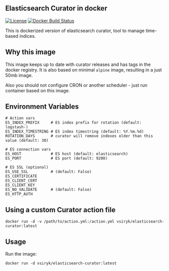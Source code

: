 ## Elasticsearch Curator in docker

[![License](https://img.shields.io/github/license/valentinsiryk/docker-elasticsearch-curator.svg)](https://opensource.org/licenses)
[![Docker Build Status](https://img.shields.io/docker/build/vsiryk/elasticsearch-curator.svg)](https://hub.docker.com/r/vsiryk/elasticsearch-curator)

This is dockerized version of elasticsearch curator,
tool to manage time-based indices.


## Why this image

This image keeps up to date with curator releases and has tags
in the docker registry. It is also based on minimal `alpine` image,
resulting in a just 50mb image.

Also you should not configure CRON or another scheduler - just run container based on this image.


## Environment Variables

```
# Action vars
ES_INDEX_PREFIX     # ES index prefix for rotation (default: logstash-)
ES_INDEX_TIMESTRING # ES index timestring (default: %Y.%m.%d)
ROTATION_DAYS       # curator will remove indexes older than this value (default: 30)

# ES connection vars
ES_HOST             # ES host (default: elasticsearch)
ES_PORT             # ES port (default: 9200)

# ES SSL (optional)
ES_USE_SSL          # (default: False)
ES_CERTIFICATE
ES_CLIENT_CERT
ES_CLIENT_KEY
ES_NO_VALIDATE      # (default: False)
ES_HTTP_AUTH
```


## Using a custom Curator action file

```
docker run -d -v /path/to/action.yml:/action.yml vsiryk/elasticsearch-curator:latest
```

## Usage

Run the image:

```
docker run -d vsiryk/elasticsearch-curator:latest
```
